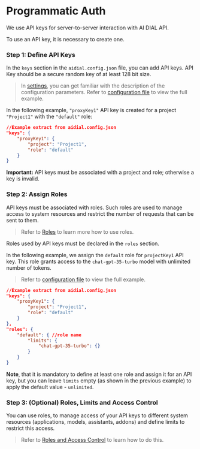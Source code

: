 # Programmatic Auth

We use API keys for server-to-server interaction with AI DIAL API. 

To use an API key, it is necessary to create one.

### Step 1: Define API Keys

In the `keys` section in the `aidial.config.json` file, you can add API keys. API Key should be a secure random key of at least 128 bit size.

> In [settings](https://github.com/epam/ai-dial-core?tab=readme-ov-file#dynamic-settings), you can get familiar with the description of the configuration parameters. Refer to [configuration file](https://github.com/epam/ai-dial-core/blob/development/sample/aidial.config.json#L181) to view the full example. 

In the following example, `"proxyKey1"` API key is created for a project `"Project1"` with the `"default"` role:

```json
//Example extract from aidial.config.json
"keys": {
    "proxyKey1": {
        "project": "Project1",
        "role": "default"
    }
}
```

**Important:** API keys must be associated with a project and role; otherwise a key is invalid.

### Step 2: Assign Roles

API keys must be associated with roles. Such roles are used to manage access to system resources and restrict the number of requests that can be sent to them.

> Refer to [Roles](/Roles%20and%20Access%20Control/overview) to learn more how to use roles.

Roles used by API keys must be declared in the `roles` section.

In the following example, we assign the `default` role for `projectKey1` API key. This role grants access to the `chat-gpt-35-turbo` model with unlimited number of tokens. 

> Refer to [configuration file](https://github.com/epam/ai-dial-core/blob/development/sample/aidial.config.json) to view the full example.

```Json
//Example extract from aidial.config.json
"keys": {
    "proxyKey1": {
        "project": "Project1",
        "role": "default"
    }
},
"roles": {
    "default": { //role name
        "limits": {
            "chat-gpt-35-turbo": {}
        }
    }
}
```

**Note**, that it is mandatory to define at least one role and assign it for an API key, but you can leave `limits` empty (as shown in the previous example) to apply the default value - `unlimited`.

### Step 3: (Optional) Roles, Limits and Access Control

You can use roles, to manage access of your API keys to different system resources (applications, models, assistants, addons) and define limits to restrict this access.

> Refer to [Roles and Access Control](/Roles%20and%20Access%20Control/overview) to learn how to do this.